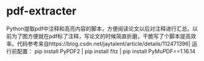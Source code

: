 # pdf-extracter
Python提取pdf中注释和高亮内容的脚本，方便阅读论文以后对注释进行汇总。以前为了图方便就在pdf标了注释，写论文的时候简直折磨，干脆写了个脚本提高效率。代码参考来自https://blog.csdn.net/jaytalent/article/details/112471396|
运行前配置：
pip install PyPDF2 |
pip install fitz |
pip install PyMuPDF==1.16.14
